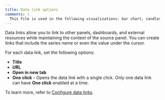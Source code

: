 ```yaml
---
title: Data link options
comments: |
  This file is used in the following visualizations: bar chart, candlestick, state timeline, status history, time series, trend, xy chart
---
```


Data links allow you to link to other panels, dashboards, and external resources while maintaining the context of the source panel. You can create links that include the series name or even the value under the cursor.

For each data link, set the following options:

- **Title**
- **URL**
- **Open in new tab**
- **One click** - Opens the data link with a single click. Only one data link can have **One click** enabled at a time.

To learn more, refer to [Configure data links](../../configure-data-links/).
